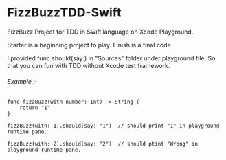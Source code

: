 # FizzBuzzTDD-Swift

FizzBuzz Project for TDD in Swift language on Xcode Playground.

Starter is a beginning project to play.
Finish is a final code.

I provided func should(say:) in "Sources" folder under playground file. So that you can fun with TDD without Xcode test framework.

###### Example :-
```
func fizzBuzz(with number: Int) -> String {
    return "1"
}

fizzBuzz(with: 1).should(say: "1")  // should print "1" in playground runtime pane.

fizzBuzz(with: 2).should(say: "2")  // should ptint "Wrong" in playground runtime pane.
```
